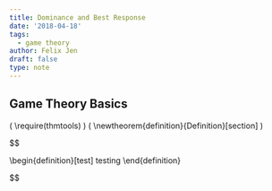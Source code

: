 ```yaml
---
title: Dominance and Best Response
date: '2018-04-18'
tags:
  - game theory
author: Felix Jen
draft: false
type: note
---
```

## Game Theory Basics

\( \require(thmtools) \)
\( \newtheorem{definition}{Definition}[section] \)

$$

\begin{definition}[test]
testing
\end{definition}

$$
